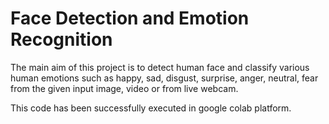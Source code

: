 # Face Detection and Emotion Recognition

The main aim of this project is to detect human face and classify various human emotions such as happy, sad, disgust, surprise, anger, neutral, fear from the given input image, video or from live webcam.

This code has been successfully executed in google colab platform.
